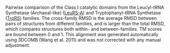 Pairwise comparison of the Class I catalytic domains from the Leucyl-tRNA Synthetase (Archaeal-like) (<a href='/class1/leu2'>LeuRS-A</a>) and Tryptophanyl-tRNA Synthetase (<a href='/class1/trp'>TrpRS</a>) families. 
	The cross-family RMSD is the average RMSD between pairs of structures from different families, and is
	 larger than the total RMSD, which compares structures both within- and between-families. TM scores are bound between 0 and 1. 
	 This alignment was generated automatically using 3DCOMB (Wang et al. 2011) and was not corrected with any manual adjustment.
